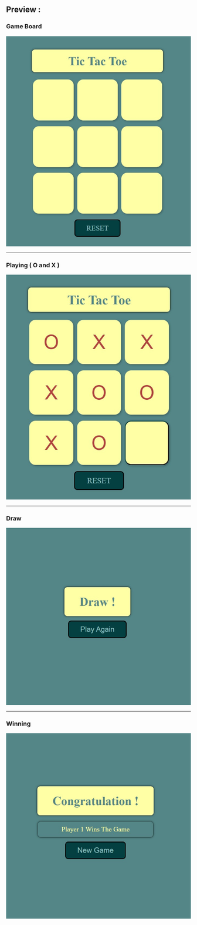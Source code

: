 ## Preview :

### Game Board

![board](board.jpg)

---

### Playing ( O and X )

![playing](playing.jpg)

---

### Draw

![draw](draw.jpg)

---

### Winning

![winning](winning.jpg)